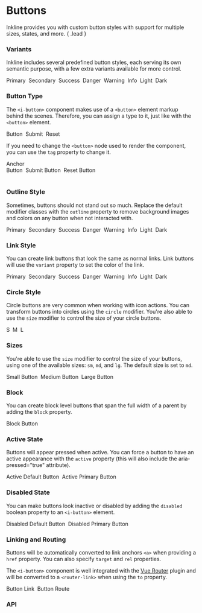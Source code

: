 # Buttons
Inkline provides you with custom button styles with support for multiple sizes, states, and more. { .lead }

### Variants
Inkline includes several predefined button styles, each serving its own semantic purpose, with a few extra variants available for more control.

<i-code-preview title="Button Variants" link="https://github.com/inkline/inkline/tree/master/src/components/Button">

<div>
<i-button variant="primary">Primary</i-button>&nbsp;
<i-button variant="secondary">Secondary</i-button>&nbsp;
<i-button variant="success">Success</i-button>&nbsp;
<i-button variant="danger">Danger</i-button>&nbsp;
<i-button variant="warning">Warning</i-button>&nbsp;
<i-button variant="info">Info</i-button>&nbsp;
<i-button variant="light">Light</i-button>&nbsp;
<i-button variant="dark">Dark</i-button>
</div>

<template slot="html">

~~~html
<i-button variant="primary">Primary</i-button>
~~~
~~~html
<i-button variant="secondary">Secondary</i-button>
~~~
~~~html
<i-button variant="success">Success</i-button>
~~~
~~~html
<i-button variant="danger">Danger</i-button>
~~~
~~~html
<i-button variant="warning">Warning</i-button>
~~~
~~~html
<i-button variant="info">Info</i-button>
~~~
~~~html
<i-button variant="light">Light</i-button>
~~~
~~~html
<i-button variant="dark">Dark</i-button>
~~~

</template>
</i-code-preview>


### Button Type
The `<i-button>` component makes use of a `<button>` element markup behind the scenes. Therefore, you can assign a type to it,
just like with the `<button>` element.

<i-code-preview title="Button Type" link="https://github.com/inkline/inkline/tree/master/src/components/Button">

<div>
<i-button type="button">Button</i-button>&nbsp;
<i-button type="submit">Submit</i-button>&nbsp;
<i-button type="reset">Reset</i-button>
</div>

<template slot="html">

~~~html
<i-button type="button">Button</i-button>
~~~
~~~html
<i-button type="submit">Submit</i-button>
~~~
~~~html
<i-button type="reset">Reset</i-button>
~~~

</template>
</i-code-preview>

If you need to change the `<button>` node used to render the component, you can use the `tag` property to change it.

<i-code-preview title="Button Tag" link="https://github.com/inkline/inkline/tree/master/src/components/Button">

<div class="_margin-bottom-1">
<i-button tag="a">Anchor</i-button>&nbsp;
</div>
<div class="_margin-bottom-1">
<i-button tag="button" type="button">Button</i-button>&nbsp;
<i-button tag="button" type="submit">Submit Button</i-button>&nbsp;
<i-button tag="button" type="reset">Reset Button</i-button>&nbsp;
</div>
<div>
<i-button tag="input" type="button" value="Input"></i-button>&nbsp;
<i-button tag="input" type="submit" value="Submit Input"></i-button>&nbsp;
<i-button tag="input" type="reset" value="Reset Input"></i-button>
</div>

<template slot="html">

~~~html
<i-button tag="a">Link Button</i-button>
~~~
~~~html
<i-button tag="button" type="button">Button</i-button>
<i-button tag="button" type="submit">Submit Button</i-button>
<i-button tag="button" type="reset">Reset Button</i-button>
~~~
~~~html
<i-button tag="input" type="button" value="Input"></i-button>
<i-button tag="input" type="submit" value="Submit Input"></i-button>
<i-button tag="input" type="reset" value="Reset Input"></i-button>
~~~

</template>
</i-code-preview>


### Outline Style
Sometimes, buttons should not stand out so much. Replace the default modifier classes with the `outline` property
to remove background images and colors on any button when not interacted with.

<i-code-preview title="Button Outline" link="https://github.com/inkline/inkline/tree/master/src/components/Button">

<div>
<i-button outline variant="primary">Primary</i-button>&nbsp;
<i-button outline variant="secondary">Secondary</i-button>&nbsp;
<i-button outline variant="success">Success</i-button>&nbsp;
<i-button outline variant="danger">Danger</i-button>&nbsp;
<i-button outline variant="warning">Warning</i-button>&nbsp;
<i-button outline variant="info">Info</i-button>&nbsp;
<i-button outline variant="light">Light</i-button>&nbsp;
<i-button outline variant="dark">Dark</i-button>
</div>

<template slot="html">

~~~html
<i-button outline variant="primary">Primary</i-button>
~~~
~~~html
<i-button outline variant="secondary">Secondary</i-button>
~~~
~~~html
<i-button outline variant="success">Success</i-button>
~~~
~~~html
<i-button outline variant="danger">Danger</i-button>
~~~
~~~html
<i-button outline variant="warning">Warning</i-button>
~~~
~~~html
<i-button outline variant="info">Info</i-button>
~~~
~~~html
<i-button outline variant="light">Light</i-button>
~~~
~~~html
<i-button outline variant="dark">Dark</i-button>
~~~

</template>
</i-code-preview>

### Link Style
You can create link buttons that look the same as normal links. Link buttons will use the `variant` property to set the color of the link.

<i-code-preview title="Link Button" link="https://github.com/inkline/inkline/tree/master/src/components/Button">

<div>
<i-button link variant="primary">Primary</i-button>&nbsp;
<i-button link variant="secondary">Secondary</i-button>&nbsp;
<i-button link variant="success">Success</i-button>&nbsp;
<i-button link variant="danger">Danger</i-button>&nbsp;
<i-button link variant="warning">Warning</i-button>&nbsp;
<i-button link variant="info">Info</i-button>&nbsp;
<i-button link variant="light">Light</i-button>&nbsp;
<i-button link variant="dark">Dark</i-button>
</div>

<template slot="html">

~~~html
<i-button link variant="primary">Primary</i-button>
~~~
~~~html
<i-button link variant="secondary">Secondary</i-button>
~~~
~~~html
<i-button link variant="success">Success</i-button>
~~~
~~~html
<i-button link variant="danger">Danger</i-button>
~~~
~~~html
<i-button link variant="warning">Warning</i-button>
~~~
~~~html
<i-button link variant="info">Info</i-button>
~~~
~~~html
<i-button link variant="light">Light</i-button>
~~~
~~~html
<i-button link variant="dark">Dark</i-button>
~~~

</template>
</i-code-preview>

### Circle Style
Circle buttons are very common when working with icon actions. You can transform buttons into circles using the `circle`
modifier. You're also able to use the `size` modifier to control the size of your circle buttons. 

<i-code-preview title="Circle Button" link="https://github.com/inkline/inkline/tree/master/src/components/Button">

<div>
<i-button circle size="sm">S</i-button>&nbsp;
<i-button circle>M</i-button>&nbsp;
<i-button circle size="lg">L</i-button>
</div>

<template slot="html">

~~~html
<i-button circle size="sm">S</i-button>
~~~
~~~html
<i-button circle>M</i-button>
~~~
~~~html
<i-button circle size="lg">L</i-button>
~~~

</template>
</i-code-preview>

### Sizes
You're able to use the `size` modifier to control the size of your buttons, using one of the available sizes: `sm`, `md`, and `lg`. 
The default size is set to `md`.

<i-code-preview title="Button Sizes" link="https://github.com/inkline/inkline/tree/master/src/components/Button">

<div>
<i-button size="sm">Small Button</i-button>&nbsp;
<i-button size="md">Medium Button</i-button>&nbsp;
<i-button size="lg">Large Button</i-button>
</div>

<template slot="html">

~~~html
<i-button size="sm">Small Button</i-button>
~~~
~~~html
<i-button size="md">Medium Button</i-button>
~~~
~~~html
<i-button size="lg">Large Button</i-button>
~~~

</template>
</i-code-preview>

### Block
You can create block level buttons that span the full width of a parent by adding the `block` property.

<i-code-preview title="Block Button" link="https://github.com/inkline/inkline/tree/master/src/components/Button">
<i-button block>Block Button</i-button>

<template slot="html">

~~~html
<i-button block>Block Button</i-button>
~~~

</template>
</i-code-preview>

### Active State
Buttons will appear pressed when active. You can force a button to have an active appearance with the `active` property (this will also include the aria-pressed="true" attribute).

<i-code-preview title="Active Button State" link="https://github.com/inkline/inkline/tree/master/src/components/Button">

<div>
<i-button active>Active Default Button</i-button>&nbsp;
<i-button active variant="primary">Active Primary Button</i-button>
</div>

<template slot="html">

~~~html
<i-button active>Active Default Button</i-button>
~~~
~~~html
<i-button active variant="primary">Active Primary Button</i-button>
~~~

</template>
</i-code-preview>

### Disabled State
You can make buttons look inactive or disabled by adding the `disabled` boolean property to an `<i-button>` element.

<i-code-preview title="Disabled Button State" link="https://github.com/inkline/inkline/tree/master/src/components/Button">

<div>
<i-button disabled>Disabled Default Button</i-button>&nbsp;
<i-button disabled variant="primary">Disabled Primary Button</i-button>
</div>

<template slot="html">

~~~html
<i-button active>Active Default Button</i-button>
~~~
~~~html
<i-button active variant="primary">Active Primary Button</i-button>
~~~

</template>
</i-code-preview>

### Linking and Routing
Buttons will be automatically converted to link anchors `<a>` when providing a `href` property. You can also specify `target` and `rel` properties.

The `<i-button>` component is well integrated with the [Vue Router](https://router.vuejs.org) plugin and will be converted to a `<router-link>` when using the `to` property.

<i-code-preview title="Button Linking and Routing" link="https://github.com/inkline/inkline/tree/master/src/components/Button">

<div>
<i-button href="http://inkline.io">Button Link</i-button>&nbsp;
<i-button :to="{ name: 'docs.components.button' }">Button Route</i-button>
</div>

<template slot="html">

~~~html
<i-button href="http://inkline.io">Button Link</i-button>
~~~
~~~html
<i-button :to="{ name: 'docs.components.button' }">Button Route</i-button>
~~~

</template>
</i-code-preview>


### API

<i-api-preview title="Button API" expanded link="https://github.com/inkline/inkline/tree/master/src/components/Button">
    <template slot="props">
        <table class="table -bordered">
            <thead>
                <tr>
                    <th>Property</th>
                    <th>Description</th>
                    <th>Type</th>
                    <th>Accepted</th>
                    <th>Default</th>
                </tr>
            </thead>
            <tbody>
                <tr>
                    <td>active</td>
                    <td>Sets the button component state as active.</td>
                    <td><code>Boolean</code></td>
                    <td><code>true</code>, <code>false</code></td>
                    <td><code>false</code></td>
                </tr>
                <tr>
                    <td>block</td>
                    <td>Sets the button component style to span the whole parent width.</td>
                    <td><code>Boolean</code></td>
                    <td><code>true</code>, <code>false</code></td>
                    <td><code>false</code></td>
                </tr>
                <tr>
                    <td>circle</td>
                    <td>Sets the button component style to be a circle.</td>
                    <td><code>Boolean</code></td>
                    <td><code>true</code>, <code>false</code></td>
                    <td><code>false</code></td>
                </tr>
                <tr>
                    <td>disabled</td>
                    <td>Sets the button component state as disabled.</td>
                    <td><code>Boolean</code></td>
                    <td><code>true</code>, <code>false</code></td>
                    <td><code>false</code></td>
                </tr>
                <tr>
                    <td>href</td>
                    <td>Treats the button component as an anchor.</td>
                    <td><code>String</code></td>
                    <td></td>
                    <td></td>
                </tr>
                <tr>
                    <td>link</td>
                    <td>Sets the button component style to be a plain link.</td>
                    <td><code>Boolean</code></td>
                    <td><code>true</code>, <code>false</code></td>
                    <td><code>false</code></td>
                </tr>
                <tr>
                    <td>loading</td>
                    <td>Sets the button loading state. To be used together with the <code>loading</code> slot.</td>
                    <td><code>Boolean</code></td>
                    <td><code>true</code>, <code>false</code></td>
                    <td><code>false</code></td>
                </tr>
                <tr>
                    <td>outline</td>
                    <td>Sets the button component style to be an outline.</td>
                    <td><code>Boolean</code></td>
                    <td><code>true</code>, <code>false</code></td>
                    <td><code>false</code></td>
                </tr>
                <tr>
                    <td>size</td>
                    <td>Sets the size of the button component.</td>
                    <td><code>String</code></td>
                    <td><code>sm</code>, <code>md</code>, <code>lg</code></td>
                    <td><code>md</code></td>
                </tr>
                <tr>
                    <td>tag</td>
                    <td>Sets the tag used to render the button component.</td>
                    <td><code>String</code></td>
                    <td><code>a</code>, <code>button</code>, <code>input</code></td>
                    <td><code>button</code></td>
                </tr>
                <tr>
                    <td>to</td>
                    <td>Treats the button component as a <code>router-link</code>.</td>
                    <td>Object</td>
                    <td></td>
                    <td></td>
                </tr>
                <tr>
                    <td>variant</td>
                    <td>Sets the color variant of the button component.</td>
                    <td><code>String</code></td>
                    <td><code>primary</code>, <code>secondary</code>, <code>light</code>, <code>dark</code>, <code>success</code>, <code>danger</code>, <code>warning</code>, <code>info</code></td>
                    <td><code>light</code></td>
                </tr>
            </tbody>
        </table>
    </template>
    <template slot="slots">
        <table class="table -bordered _margin-bottom-0">
            <thead>
                <tr>
                    <th>Name</th>
                    <th>Description</th>
                </tr>
            </thead>
            <tbody>
                <tr>
                    <td>default</td>
                    <td>Slot for button default content.</td>
                </tr>
                <tr>
                    <td>loading</td>
                    <td>Slot for button loading state.</td>
                </tr>
            </tbody>
        </table>
    </template>
</i-api-preview>